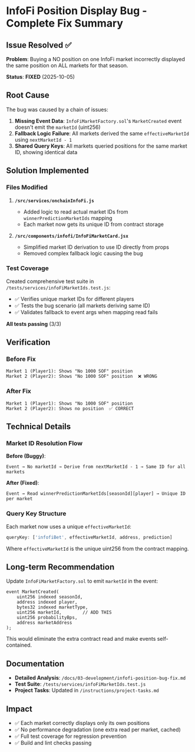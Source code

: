 # InfoFi Position Display Bug - Complete Fix Summary

## Issue Resolved ✅

**Problem**: Buying a NO position on one InfoFi market incorrectly displayed the same position on ALL markets for that season.

**Status**: **FIXED** (2025-10-05)

## Root Cause

The bug was caused by a chain of issues:

1. **Missing Event Data**: `InfoFiMarketFactory.sol`'s `MarketCreated` event doesn't emit the `marketId` (uint256)
2. **Fallback Logic Failure**: All markets derived the same `effectiveMarketId` using `nextMarketId - 1`
3. **Shared Query Keys**: All markets queried positions for the same market ID, showing identical data

## Solution Implemented

### Files Modified

1. **`/src/services/onchainInfoFi.js`**
   - Added logic to read actual market IDs from `winnerPredictionMarketIds` mapping
   - Each market now gets its unique ID from contract storage

2. **`/src/components/infofi/InfoFiMarketCard.jsx`**
   - Simplified market ID derivation to use ID directly from props
   - Removed complex fallback logic causing the bug

### Test Coverage

Created comprehensive test suite in `/tests/services/infoFiMarketIds.test.js`:

- ✅ Verifies unique market IDs for different players
- ✅ Tests the bug scenario (all markets deriving same ID)
- ✅ Validates fallback to event args when mapping read fails

**All tests passing** (3/3)

## Verification

### Before Fix

```text
Market 1 (Player1): Shows "No 1000 SOF" position
Market 2 (Player2): Shows "No 1000 SOF" position  ❌ WRONG
```

### After Fix

```text
Market 1 (Player1): Shows "No 1000 SOF" position
Market 2 (Player2): Shows no position  ✅ CORRECT
```

## Technical Details

### Market ID Resolution Flow

**Before (Buggy)**:

```text
Event → No marketId → Derive from nextMarketId - 1 → Same ID for all markets
```

**After (Fixed)**:

```text
Event → Read winnerPredictionMarketIds[seasonId][player] → Unique ID per market
```

### Query Key Structure

Each market now uses a unique `effectiveMarketId`:

```javascript
queryKey: ['infofiBet', effectiveMarketId, address, prediction]
```

Where `effectiveMarketId` is the unique uint256 from the contract mapping.

## Long-term Recommendation

Update `InfoFiMarketFactory.sol` to emit `marketId` in the event:

```solidity
event MarketCreated(
    uint256 indexed seasonId,
    address indexed player,
    bytes32 indexed marketType,
    uint256 marketId,        // ADD THIS
    uint256 probabilityBps,
    address marketAddress
);
```

This would eliminate the extra contract read and make events self-contained.

## Documentation

- **Detailed Analysis**: `/docs/03-development/infofi-position-bug-fix.md`
- **Test Suite**: `/tests/services/infoFiMarketIds.test.js`
- **Project Tasks**: Updated in `/instructions/project-tasks.md`

## Impact

- ✅ Each market correctly displays only its own positions
- ✅ No performance degradation (one extra read per market, cached)
- ✅ Full test coverage for regression prevention
- ✅ Build and lint checks passing
